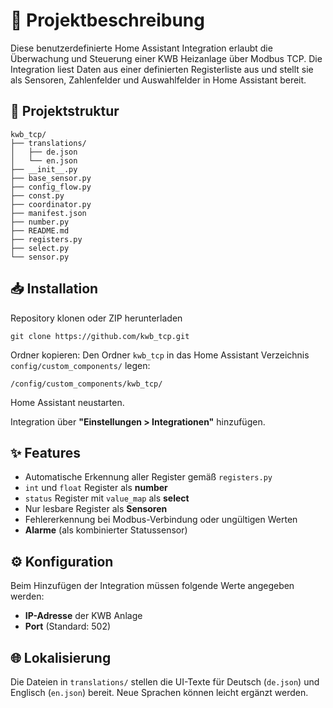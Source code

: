 
# 📘 Projektbeschreibung

Diese benutzerdefinierte Home Assistant Integration erlaubt die Überwachung und Steuerung einer KWB Heizanlage über Modbus TCP. Die Integration liest Daten aus einer definierten Registerliste aus und stellt sie als Sensoren, Zahlenfelder und Auswahlfelder in Home Assistant bereit.

## 📁 Projektstruktur

```
kwb_tcp/
├── translations/
│   ├── de.json
│   └── en.json
├── __init__.py
├── base_sensor.py
├── config_flow.py
├── const.py
├── coordinator.py
├── manifest.json
├── number.py
├── README.md
├── registers.py
├── select.py
└── sensor.py
```

## 📥 Installation

Repository klonen oder ZIP herunterladen

```
git clone https://github.com/kwb_tcp.git
```

Ordner kopieren: Den Ordner `kwb_tcp` in das Home Assistant Verzeichnis `config/custom_components/` legen:

```
/config/custom_components/kwb_tcp/
```

Home Assistant neustarten.

Integration über **"Einstellungen > Integrationen"** hinzufügen.

## ✨ Features

- Automatische Erkennung aller Register gemäß `registers.py`
- `int` und `float` Register als **number**
- `status` Register mit `value_map` als **select**
- Nur lesbare Register als **Sensoren**
- Fehlererkennung bei Modbus-Verbindung oder ungültigen Werten
- **Alarme** (als kombinierter Statussensor)

## ⚙️ Konfiguration

Beim Hinzufügen der Integration müssen folgende Werte angegeben werden:

- **IP-Adresse** der KWB Anlage
- **Port** (Standard: 502)

## 🌐 Lokalisierung

Die Dateien in `translations/` stellen die UI-Texte für Deutsch (`de.json`) und Englisch (`en.json`) bereit. Neue Sprachen können leicht ergänzt werden.
